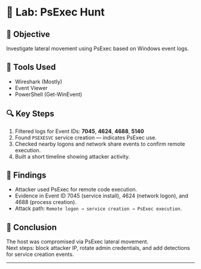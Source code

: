 # 🧩 Lab: PsExec Hunt

## 🎯 Objective
Investigate lateral movement using PsExec based on Windows event logs.

## 🧠 Tools Used
- Wireshark (Mostly)
- Event Viewer
- PowerShell (Get-WinEvent)

## 🔍 Key Steps
1. Filtered logs for Event IDs: **7045**, **4624**, **4688**, **5140**  
2. Found `PSEXESVC` service creation — indicates PsExec use.  
3. Checked nearby logons and network share events to confirm remote execution.  
4. Built a short timeline showing attacker activity.  

## 🧾 Findings
- Attacker used PsExec for remote code execution.  
- Evidence in Event ID 7045 (service install), 4624 (network logon), and 4688 (process creation).  
- Attack path: `Remote logon → service creation → PsExec execution`.  

## 🧩 Conclusion
The host was compromised via PsExec lateral movement.  
Next steps: block attacker IP, rotate admin credentials, and add detections for service creation events.

---

  
